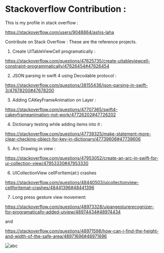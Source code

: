 # Stackoverflow Contribution : 

This is my profile in stack overflow :

https://stackoverflow.com/users/9048864/ashis-laha

Contribute on Stack Overflow : These are the reference projects.

01. Create UITableViewCell programatically : 

https://stackoverflow.com/questions/47625735/create-uitableviewcell-constraint-programmatically/47626454#47626454

02. JSON parsing in swift 4 using Decodable protocol :

https://stackoverflow.com/questions/38155436/json-parsing-in-swift-3/47678200#47678200

03. Adding CAKeyFrameAnimation on Layer :

https://stackoverflow.com/questions/47707365/swift4-cakeyframeanimation-not-work/47726202#47726202

04. Dictionary testing while adding items into it :

https://stackoverflow.com/questions/47739325/make-statement-more-clear-checking-object-for-key-in-dictionary/47739606#47739606

05. Arc Drawing in view :

https://stackoverflow.com/questions/47953052/create-an-arc-in-swift-for-ui-collection-view/47953330#47953330

06. UICollectionView cellForItem(at:) crashes

https://stackoverflow.com/questions/48440503/uicollectionview-cellforitemat-crashes/48441396#48441396

07. Long press gesture view movement:

https://stackoverflow.com/questions/48973328/uipangesturerecognizer-for-programatically-added-uiview/48974434#48974434

and 

https://stackoverflow.com/questions/48971598/how-can-i-find-the-height-and-width-of-the-safe-area/48971696#48971696

![abc](https://user-images.githubusercontent.com/10649284/36642340-35b3f630-1a64-11e8-9b20-d780f91cb63f.gif)




